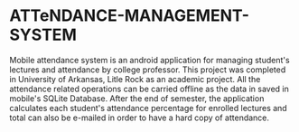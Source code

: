 # ATTeNDANCE-MANAGEMENT-SYSTEM
Mobile attendance system is an android application for managing student's lectures and attendance by college professor. This project was completed in University of Arkansas, Litle Rock as an academic project. All the attendance related operations can be carried offline as the data in saved in mobile's SQLite Database. After the end of semester, the application calculates each student's attendance percentage for enrolled lectures and total can also be e-mailed in order to have a hard copy of attendance.
